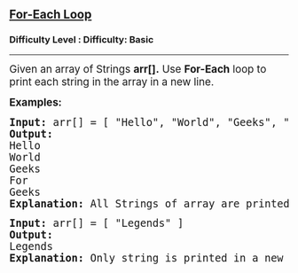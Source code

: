 <h2><a href="https://www.geeksforgeeks.org/problems/for-each-loop/1?page=1&difficulty=Basic&status=unsolved,attempted&sortBy=accuracy">For-Each Loop</a></h2><h3>Difficulty Level : Difficulty: Basic</h3><hr><div class="problems_problem_content__Xm_eO"><p><span style="font-size: 14pt;">Given an array of Strings&nbsp;</span><strong style="font-size: 18.666666px;">arr[].</strong><span style="font-size: 18.666666px;">&nbsp;<span style="font-size: 14pt;">Us</span></span><span style="font-size: 14pt;">e <strong>For-Each</strong> loop to print each string in the array in a new line.</span></p>
<p><strong><span style="font-size: 14pt;">Examples:</span></strong></p>
<pre><strong><span style="font-size: 14pt;">Input: </span></strong><span style="font-size: 14pt;">arr[] = [ "Hello", "World", "Geeks", "For", "Geeks" ]<br><strong>Output:</strong><br>Hello<br>World<br>Geeks<br>For<br>Geeks<br><strong>Explanation: </strong>All Strings of array are printed in a new line.<br></span></pre>
<pre><strong><span style="font-size: 14pt;">Input:</span></strong><span style="font-size: 14pt;"> arr[] = [ "Legends" ]<br><strong>Output:</strong><br></span><span style="font-size: 14pt;">Legends<br><strong>Explanation: </strong>Only string is printed in a new line.<br></span></pre></div>